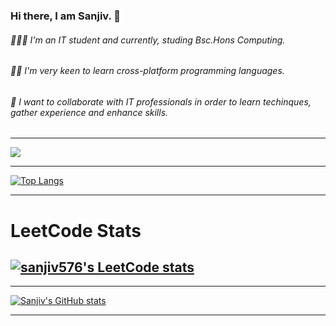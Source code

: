 ### Hi there, I am Sanjiv. 👋

<!--
**sanjiv576/sanjiv576** is a ✨ _special_ ✨ repository because its `README.md` (this file) appears on your GitHub profile.

Here are some ideas to get you started:

- 🔭 I’m currently working on ...
- 🌱 I’m currently learning ...
- 👯 I’m looking to collaborate on ...
- 🤔 I’m looking for help with ...
- 💬 Ask me about ...
- 📫 How to reach me: ...
- 😄 Pronouns: ...
- ⚡ Fun fact: ...
-->
 ###### 👨🏻‍💻  I'm an IT student and currently, studing Bsc.Hons Computing.
 ###### 🙋🏻  I'm very keen to learn cross-platform programming languages.
 ###### 🔗  I want to collaborate with IT professionals in order to learn techinques, gather experience and enhance skills.
 
 ---
 <!-- Usage is added 
   [![Readme Card](https://github-readme-stats.vercel.app/api/pin/?username=sanjiv576&repo=github-readme-stats)](https://github.com/sanjiv576)-->
 
 <!-- profile view added -->
 ![](https://komarev.com/ghpvc/?username=sanjiv576&color=blue&label=PROFILE+VIEWS)

 
 ---
  <!-- using languages in GitHub-->
 [![Top Langs](https://github-readme-stats.vercel.app/api/top-langs/?username=sanjiv576&langs_count=9&layout=compact)](https://github.com/sanjiv576/github-readme-stats)
 
 ---
 # LeetCode Stats
 [![sanjiv576's LeetCode stats](https://leetcode-stats-six.vercel.app/?username=sanjiv576&theme=dark)](https://github.com/sanjiv576/leetcode-stats)
 ---

 ---
 <!-- GitHub stats is added   -->
 [![Sanjiv's GitHub stats](https://github-readme-stats.vercel.app/api?username=sanjiv576&count_private=true&show_icons=true&theme=solarized-dark)](https://github.com/sanjiv576/github-readme-stats)
 
 ---

<!-- 
 showing recent works done in this week

 [![willianrod's wakatime stats](https://github-readme-stats.vercel.app/api/wakatime?username=willianrod)](https://github.com/sanjiv576/github-readme-stats)

 
  -->
